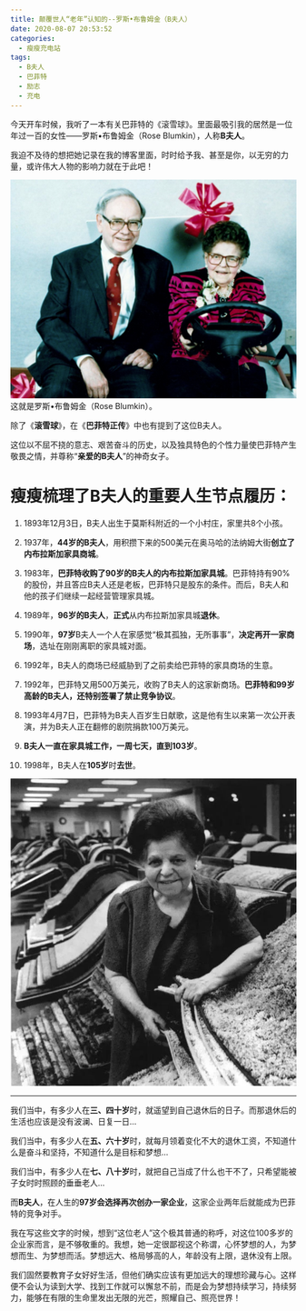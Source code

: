 ```yaml
---
title: 颠覆世人“老年”认知的--罗斯•布鲁姆金（B夫人）
date: 2020-08-07 20:53:52
categories:
  - 瘦瘦充电站
tags:
  - B夫人
  - 巴菲特
  - 励志
  - 充电
---
```

今天开车时候，我听了一本有关巴菲特的《滚雪球》。里面最吸引我的居然是一位年过一百的女性——罗斯•布鲁姆金（Rose Blumkin），人称**B夫人**。

我迫不及待的想把她记录在我的博客里面，时时给予我、甚至是你，以无穷的力量，或许伟大人物的影响力就在于此吧！

![](/images/chongdian_image/03_Mrs.B_2.png)
这就是罗斯•布鲁姆金（Rose Blumkin）。


除了《**滚雪球**》，在《**巴菲特正传**》中也有提到了这位B夫人。

这位以不屈不挠的意志、艰苦奋斗的历史，以及独具特色的个性力量使巴菲特产生敬畏之情，并尊称“**亲爱的B夫人**”的神奇女子。

# 瘦瘦梳理了B夫人的重要人生节点履历：

1. 1893年12月3日，B夫人出生于莫斯科附近的一个小村庄，家里共8个小孩。

2. 1937年，**44岁的B夫人**，用积攒下来的500美元在奥马哈的法纳姆大街**创立了内布拉斯加家具商城**。

3. 1983年，**巴菲特收购了90岁的B夫人的内布拉斯加家具城**。巴菲特持有90%的股份，并且答应B夫人还是老板，巴菲特只是股东的条件。而后，B夫人和他的孩子们继续一起经营管理家具城。

4. 1989年，**96岁的B夫人**，**正式**从内布拉斯加家具城**退休**。

5. 1990年，**97岁**B夫人一个人在家感觉“极其孤独，无所事事”，**决定再开一家商场**，选址在刚刚离职的家具城对面。

6. 1992年，B夫人的商场已经威胁到了之前卖给巴菲特的家具商场的生意。

7. 1992年，巴菲特又用500万美元，收购了B夫人的这家新商场。**巴菲特和99岁高龄的B夫人，还特别签署了禁止竞争协议**。

8. 1993年4月7日，巴菲特为B夫人百岁生日献歌，这是他有生以来第一次公开表演，并为B夫人正在翻修的剧院捐款100万美元。

9. **B夫人一直在家具城工作，一周七天，直到103岁**。

10. 1998年，B夫人在**105岁**时**去世**。

![](/images/chongdian_image/03_Mrs.B_1.png)
***

我们当中，有多少人在**三、四十岁**时，就遥望到自己退休后的日子。而那退休后的生活也应该是没有波澜、日复一日...

我们当中，有多少人在**五、六十岁**时，就每月领着变化不大的退休工资，不知道什么是奋斗和坚持，不知道什么是目标和梦想...

我们当中，有多少人在**七、八十岁**时，就把自己当成了什么也干不了，只希望能被子女时时照顾的垂垂老人...

而**B夫人**，在人生的**97岁会选择再次创办一家企业**，这家企业两年后就能成为巴菲特的竞争对手。

我在写这些文字的时候，想到“这位老人”这个极其普通的称呼，对这位100多岁的企业家而言，是不够敬重的。我想，她一定很鄙视这个称谓，心怀梦想的人，为梦想而生、为梦想而活。梦想远大、格局够高的人，年龄没有上限，退休没有上限。

我们固然要教育子女好好生活，但他们确实应该有更加远大的理想珍藏与心。这样便不会认为读到大学、找到工作就可以懈怠不前，而是会为梦想持续学习，持续努力，能够在有限的生命里发出无限的光芒，照耀自己、照亮世界！


